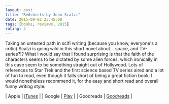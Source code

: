 ```yaml
---
layout: post
title: "Redshirts by John Scalzi"
date: 2015-09-02 23:45:00
tags: [books, reviews, 2015]
rating: 3
---
```


Taking an untested path in scifi writing (because you know, everyone's a critic) Scalzi is going wild in this short novel about... space, and TV-series?!?
What I would say that I found surprising is that the faith of the characters seems to be dictated by some alien forces, which ironically in this case seem to be something straight out of Hollywood.
Lots of references to Star Trek and the first science based TV series aired and a lot of fun to read, even though it falls short of being a great fiction book.
I would nonetheless recommend it, for the easy and short read and overall funny writing style.


| Apple | [iTunes] |
| Google   | [Play] |
| Goodreads   | [Goodreads]  |

[iTunes]: https://itunes.apple.com/us/book/redshirts/id501758516?mt=11
[Play]: https://play.google.com/store/books/details/John_Scalzi_Redshirts?id=2myG-uWq5zQC&hl=en
[Goodreads]: http://www.goodreads.com/book/show/13055592-redshirts
